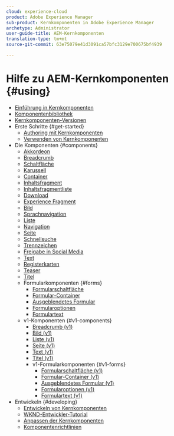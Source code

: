 ```yaml
---
cloud: experience-cloud
product: Adobe Experience Manager
sub-product: Kernkomponenten in Adobe Experience Manager
archetype: Administrator
user-guide-title: AEM-Kernkomponenten
translation-type: tm+mt
source-git-commit: 63e75079e41d3091ca57bfc3129e700675bf4939

---
```



# Hilfe zu AEM-Kernkomponenten {#using}

+ [Einführung in Kernkomponenten](introduction.md)
+ [Komponentenbibliothek](http://opensource.adobe.com/aem-core-wcm-components/library.html)
+ [Kernkomponenten-Versionen](versions.md)
+ Erste Schritte {#get-started}
   + [Authoring mit Kernkomponenten ](authoring.md)
   + [Verwenden von Kernkomponenten](using.md)
+ Die Komponenten {#components}
   + [Akkordeon](accordion.md)
   + [Breadcrumb](breadcrumb.md)
   + [Schaltfläche](button.md)
   + [Karussell](carousel.md)
   + [Container](container.md)
   + [Inhaltsfragment](content-fragment-component.md)
   + [Inhaltsfragmentliste](content-fragment-list.md)
   + [Download](download.md)
   + [Experience Fragment](experience-fragment.md)
   + [Bild](image.md)
   + [Sprachnavigation](language-navigation.md)
   + [Liste](list.md)
   + [Navigation](navigation.md)
   + [Seite](page.md)
   + [Schnellsuche](quick-search.md)
   + [Trennzeichen](separator.md)
   + [Freigabe in Social Media](sharing.md)
   + [Text](text.md)
   + [Registerkarten](tabs.md)
   + [Teaser](teaser.md)
   + [Titel](title.md)
   + Formularkomponenten {#forms}
      + [Formularschaltfläche](form-button.md)
      + [Formular-Container](form-container.md)
      + [Ausgeblendetes Formular](form-hidden.md)
      + [Formularoptionen](form-options.md)
      + [Formulartext](form-text.md)
   + v1-Komponenten {#v1-components}
      + [Breadcrumb (v1)](breadcrumb-v1.md)
      + [Bild (v1)](image-v1.md)
      + [Liste (v1)](list-v1.md)
      + [Seite (v1)](page-v1.md)
      + [Text (v1)](text-v1.md)
      + [Titel (v1)](title-v1.md)
      + v1-Formularkomponenten {#v1-forms}
         + [Formularschaltfläche (v1)](form-button-v1.md)
         + [Formular-Container (v1)](form-container-v1.md)
         + [Ausgeblendetes Formular (v1)](form-hidden-v1.md)
         + [Formularoptionen (v1)](form-options-v1.md)
         + [Formulartext (v1)](form-text-v1.md)
+ Entwickeln {#developing}
   + [Entwickeln von Kernkomponenten](developing.md)
   + [WKND-Entwickler-Tutorial](https://helpx.adobe.com/experience-manager/6-5/sites/developing/using/getting-started.html)
   + [Anpassen der Kernkomponenten](customizing.md)
   + [Komponentenrichtlinien](guidelines.md)
